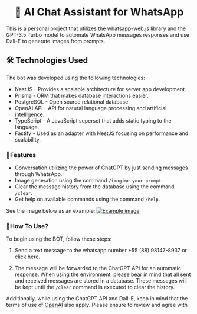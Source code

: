 # <center> 🤖 AI Chat Assistant for WhatsApp </center>

This is a personal project that utilizes the whatsapp-web.js library and the GPT-3.5 Turbo model to automate WhatsApp messages responses and use Dall-E to generate images from prompts.

## 🛠️ Technologies Used
The bot was developed using the following technologies:

-   NestJS - Provides a scalable architecture for server app development.
-   Prisma - ORM that makes database interactions easier.
-   PostgreSQL - Open source relational database.
-   OpenAI API - API for natural language processing and artificial intelligence.
-   TypeScript - A JavaScript superset that adds static typing to the language.
-   Fastify - Used as an adapter with NestJS focusing on performance and scalability.

### 🚀Features

-   Conversation utilizing the power of ChatGPT by just sending messages through WhatsApp.
-   Image generation using the command `/imagine your prompt`.
-   Clear the message history from the database using the command `/clear`.
-   Get help on available commands using the command `/help`.

See the image below as an example:
[![Example image](https://i.postimg.cc/RVqv61bP/image.png)](https://postimg.cc/Tp8zBbxm)

###  🧪How To Use?

To begin using the BOT, follow these steps:

1.  Send a text message to the whatsapp number +55 (88) 98147-8937 or [click here](https://wa.me/558881478937?text=Hello).
    

2. The message will be forwarded to the ChatGPT API for an automatic response. When using the environment, please bear in mind that all sent and received messages are stored in a database. These messages will be kept until the `/clear` command is executed to clear the history.

Additionally, while using the ChatGPT API and Dall-E, keep in mind that the terms of use of [OpenAI]([https://beta.openai.com/terms/](https://beta.openai.com/terms/)) also apply. Please ensure to review and agree with 
